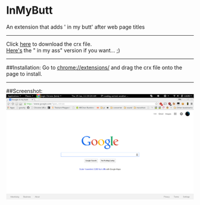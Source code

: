 # InMyButt
An extension that adds ' in my butt' after web page titles

---

Click [here](https://raw.githubusercontent.com/wiiliam/InMyButt/master/InMyButt.crx) to download the crx file.<br>
[Here's](https://raw.githubusercontent.com/wiiliam/InMyButt/master/InMyAss.crx) the " in my ass" version if you want... ;)

---
##Installation:
Go to [chrome://extensions/](chrome://extensions/) and drag the crx file onto the page to install.

---
##Screenshot:
![:)](/2015-06-25-112929_1366x768_scrot.png?raw=true)

